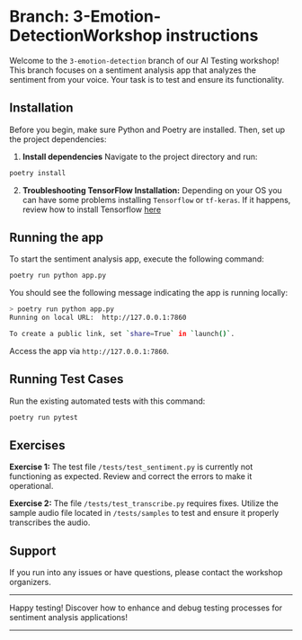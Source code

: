 # Branch: 3-Emotion-DetectionWorkshop instructions

Welcome to the `3-emotion-detection` branch of our AI Testing workshop! This branch focuses on a sentiment analysis app that analyzes the sentiment from your voice. Your task is to test and ensure its functionality.

## Installation

Before you begin, make sure Python and Poetry are installed. Then, set up the project dependencies:

1. **Install dependencies**
Navigate to the project directory and run:

```bash
poetry install
```
2. **Troubleshooting TensorFlow Installation:**
Depending on your OS you can have some problems installing `Tensorflow` or `tf-keras`. If it happens, review how to install Tensorflow [here](https://www.tensorflow.org/install)

## Running the app

To start the sentiment analysis app, execute the following command:

```bash
poetry run python app.py
```

You should see the following message indicating the app is running locally:

```bash
> poetry run python app.py
Running on local URL:  http://127.0.0.1:7860

To create a public link, set `share=True` in `launch()`.
```

Access the app via `http://127.0.0.1:7860`.

## Running Test Cases

Run the existing automated tests with this command:

```bash
poetry run pytest
```

## Exercises

**Exercise 1:** 
The test file `/tests/test_sentiment.py` is currently not functioning as expected. Review and correct the errors to make it operational.

**Exercise 2:**
The file `/tests/test_transcribe.py` requires fixes. Utilize the sample audio file located in `/tests/samples` to test and ensure it properly transcribes the audio.

## Support
If you run into any issues or have questions, please contact the workshop organizers.

--- 
Happy testing! Discover how to enhance and debug testing processes for sentiment analysis applications!

---